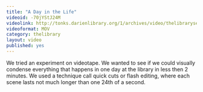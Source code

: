 ```yaml
---
title: "A Day in the Life"
videoid: -70jYStJ24M
videolink: http://tonks.darienlibrary.org/1/archives/video/thelibraryseries/s01e11-tl-a_day_in_the_life.mov
videoformat: MOV
category: thelibrary
layout: video
published: yes
---
```


We tried an experiment on videotape. We wanted to see if we could visually condense everything that happens in one day at the library in less then 2 minutes. We used a technique call quick cuts or flash editing, where each scene lasts not much longer than one 24th of a second.